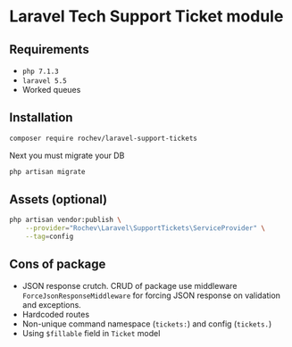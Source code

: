 # Laravel Tech Support Ticket module

## Requirements
* `php 7.1.3`
* `laravel 5.5`
* Worked queues

## Installation

```bash
composer require rochev/laravel-support-tickets
```

Next you must migrate your DB
```bash
php artisan migrate
```

## Assets (optional)
```bash
php artisan vendor:publish \
    --provider="Rochev\Laravel\SupportTickets\ServiceProvider" \
    --tag=config
```

## Cons of package
* JSON response crutch. CRUD of package use middleware `ForceJsonResponseMiddleware` for forcing JSON response on validation and exceptions.
* Hardcoded routes
* Non-unique command namespace (`tickets:`) and config (`tickets.`)
* Using `$fillable` field in `Ticket` model
